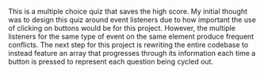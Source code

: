 This is a multiple choice quiz that saves the high score.
My initial thought was to design this quiz around event listeners due to how important the use of clicking on buttons would be for this project. However, the multiple listeners for the same type of event on the same element produce frequent conflicts. The next step for this project is rewriting the entire codebase to instead feature an array that progresses through its information each time a button is pressed to represent each question being cycled out.